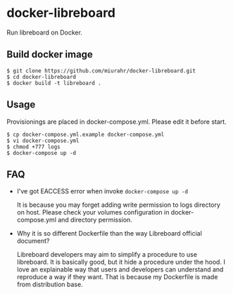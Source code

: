 docker-libreboard
============

Run libreboard on Docker.

## Build docker image

```
$ git clone https://github.com/miurahr/docker-libreboard.git
$ cd docker-libreboard
$ docker build -t libreboard .
```

## Usage

Provisionings are placed in docker-compose.yml.
Please edit it before start.

```
$ cp docker-compose.yml.example docker-compose.yml
$ vi docker-compose.yml
$ chmod +777 logs
$ docker-compose up -d
```

## FAQ

- I've got EACCESS error when invoke ```docker-compose up -d```

   It is because you may forget adding write permission to logs directory on host.
   Please check your volumes configuration in docker-compose.yml and directory
   permission.

- Why it is so different Dockerfile than the way Libreboard official document?

   Libreboard developers may aim to simplify a procedure to use libreboard.
   It is basically good, but it hide a procedure under the hood.
   I love an explainable way that users and developers can understand and reproduce a way
   if they want.
   That is because my Dockerfile is made from distribution base.
